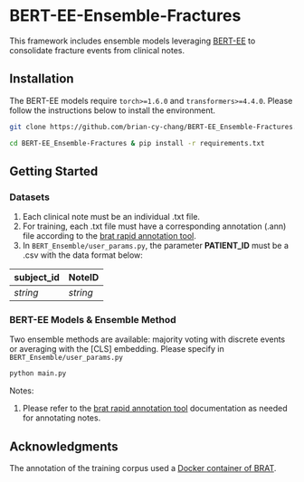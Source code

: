 # BERT-EE-Ensemble-Fractures
This framework includes ensemble models leveraging [BERT-EE](https://github.com/wilsonlau-uw/BERT-EE) to consolidate fracture events from clinical notes.

## Installation
The BERT-EE models require `torch>=1.6.0` and `transformers>=4.4.0`. Please follow the instructions below to install the environment.

```bash
git clone https://github.com/brian-cy-chang/BERT-EE_Ensemble-Fractures.git

cd BERT-EE_Ensemble-Fractures & pip install -r requirements.txt
```

## Getting Started
### Datasets
1. Each clinical note must be an individual .txt file.
2. For training, each .txt file must have a corresponding annotation (.ann) file according to the [brat rapid annotation tool](https://brat.nlplab.org/).
3. In `BERT_Ensemble/user_params.py`, the parameter **PATIENT_ID** must be a .csv with the data format below:

| subject_id                    | NoteID         | 
|-------------------------------|----------------|
| *string*                      | *string*|

### BERT-EE Models & Ensemble Method
Two ensemble methods are available: majority voting with discrete events or averaging with the [CLS] embedding. Please specify in `BERT_Ensemble/user_params.py`

```Python
python main.py
```

Notes:

1. Please refer to the [brat rapid annotation tool](https://brat.nlplab.org/) documentation as needed for annotating notes. 

## Acknowledgments
The annotation of the training corpus used a [Docker container of BRAT](https://github.com/ddevaraj/docker-brat).